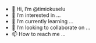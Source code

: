- 👋 Hi, I’m @timiokuselu
- 👀 I’m interested in ...
- 🌱 I’m currently learning ...
- 💞️ I’m looking to collaborate on ...
- 📫 How to reach me ...

<!---
timiokuselu/timiokuselu is a ✨ special ✨ repository because its `README.md` (this file) appears on your GitHub profile.
You can click the Preview link to take a look at your changes.
--->
